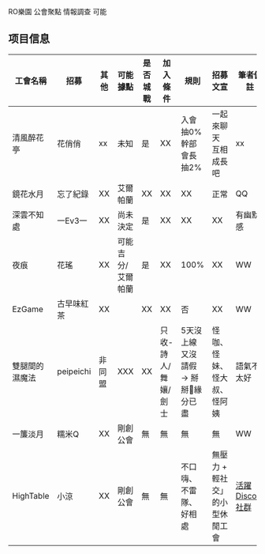 RO樂園 公會聚點 情報調查 
 可能


## 项目信息

| 工會名稱 | 招募 | 其他 | 可能據點 | 是否城戰 | 加入條件 | 規則 | 招募文宣  | 筆者備註 |
|----------|----------|----------|----------|--------|------|------------|----------|----------|
| 清風醉花亭    | 花俏俏   | xx| 未知 |是   | XX | 入會抽0% 幹部會長抽2%  | 一起來聊天 互相成長吧 |xx|
| 鏡花水月    | 忘了紀錄   | XX| 艾爾帕蘭 |XX   | XX | XX        | 正常   |QQ |
| 深雲不知處   | 一Ev3一    | XX  | 尚未決定 | 是   | XX | XX         | XX | 有幽默感|
| 夜痕      | 花瑤     |  XX | 可能吉分/艾爾帕蘭 |  是  | XX | 100%       | XX | WW|
|  EzGame    | 古早味紅茶   |  XX | | XX  | XX | 否      |XX |WW |
| 雙腿間的濕魔法  |  peipeichi   | 非同盟 | XXX | XX  |只收-詩人/舞孃/劍士| 5天沒上線又沒請假 → 掰掰👋緣分已盡     | 怪咖、怪妹、怪大叔、怪阿姨|語氣不太好 |
|  一簾淡月    | 糯米Q     |  XX | 剛創公會 | 無  |無  | 無       | 無 | WW|
|  HighTable    | 小涼     |  XX | 剛創公會 | 無  |無  | 不口嗨、不雷隊、好相處  | 無壓力 + 輕社交」的小型休閒工會 |[活躍 Discord 社群](https://discord.gg/zu4KFNJd) |

